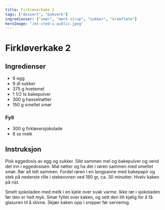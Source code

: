 ```yaml
---
title: Firkløverkake 2
tags: ["dessert", "bakverk"]
ingredienser: ["smør", "mørk sirup", "sukker", "kremfløte"]
heroImage: "/et-sted-i-public.jpeg"
---
```


# Firkløverkake 2

## Ingredienser

- 6 egg
- 9 dl sukker
- 375 g hvetemel
- 1 1/2 ts bakepulver
- 300 g hasselnøtter
- 150 g smeltet smør

### Fyll

- 300 g firkløversjokolade
- 8 ss melk

## Instruksjon

Pisk eggedosis av egg og sukker. Sikt sammen mel og bakepulver og vend det inn i eggedosisen. Mal nøtter og ha det i røren sammen med smeltet smør. Rør alt lett sammen. Fordel røren i en langpanne med bakepapir og stek på nederste rille i stekeovnen ved 180 gr, ca. 30 minutter. Hvelv kaken på rist.

Smelt sjokoladen med melk i en kjele over svak varme. Ikke rør i sjokoladen før den er helt myk. Smør fyllet over kaken, og sett den litt kjølig for å få glasuren til å stivne. Skjær kaken opp i snipper før servering.
